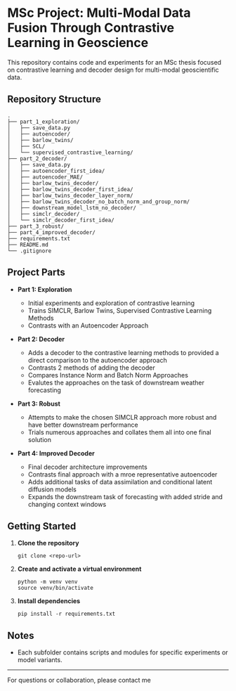 # MSc Project: Multi-Modal Data Fusion Through Contrastive Learning in Geoscience

This repository contains code and experiments for an MSc thesis focused on contrastive learning and decoder design for multi-modal geoscientific data.

## Repository Structure

```
.
├── part_1_exploration/
│   ├── save_data.py
│   ├── autoencoder/
│   ├── barlow_twins/
│   ├── SCL/
│   └── supervised_contrastive_learning/
├── part_2_decoder/
│   ├── save_data.py
│   ├── autoencoder_first_idea/
│   ├── autoencoder_MAE/
│   ├── barlow_twins_decoder/
│   ├── barlow_twins_decoder_first_idea/
│   ├── barlow_twins_decoder_layer_norm/
│   ├── barlow_twins_decoder_no_batch_norm_and_group_norm/
│   ├── downstream_model_lstm_no_decoder/
│   ├── simclr_decoder/
│   └── simclr_decoder_first_idea/
├── part_3_robust/
├── part_4_improved_decoder/
├── requirements.txt
├── README.md
└── .gitignore
```

## Project Parts

- **Part 1: Exploration**
    - Initial experiments and exploration of contrastive learning
    - Trains SIMCLR, Barlow Twins, Supervised Contrastive Learning Methods
    - Contrasts with an Autoencoder Approach

- **Part 2: Decoder**
    - Adds a decoder to the contrastive learning methods to provided a direct comparison to the autoencoder approach
    - Contrasts 2 methods of adding the decoder
    - Compares Instance Norm and Batch Norm Approaches
    - Evalutes the approaches on the task of downstream weather forecasting

- **Part 3: Robust**
    - Attempts to make the chosen SIMCLR approach more robust and have better downstream performance
    - Trials numerous approaches and collates them all into one final solution

- **Part 4: Improved Decoder**
    - Final decoder architecture improvements
    - Contrasts final approach with a mroe representative autoencoder
    - Adds additional tasks of data assimilation and conditional latent diffusion models
    - Expands the downstream task of forecasting with added stride and changing context windows 

## Getting Started

1. **Clone the repository**
    ```
    git clone <repo-url>
    ```

2. **Create and activate a virtual environment**
    ```
    python -m venv venv
    source venv/bin/activate
    ```

3. **Install dependencies**
    ```
    pip install -r requirements.txt
    ```

## Notes

- Each subfolder contains scripts and modules for specific experiments or model variants.

---
For questions or collaboration, please contact me